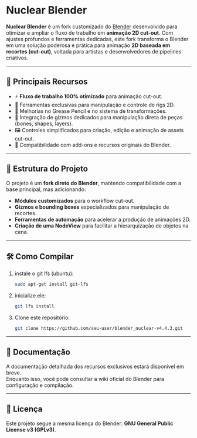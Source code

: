 # Nuclear Blender

**Nuclear Blender** é um fork customizado do
[Blender](https://www.blender.org/) desenvolvido para otimizar e ampliar
o fluxo de trabalho em **animação 2D cut-out**.
Com ajustes profundos e ferramentas dedicadas, este fork transforma o
Blender em uma solução poderosa e prática para animação **2D baseada em
recortes (cut-out)**, voltada para artistas e
desenvolvedores de pipelines criativos.

------------------------------------------------------------------------

## 🚀 Principais Recursos

-   ⚡ **Fluxo de trabalho 100% otimizado** para animação cut-out.
-   🎨 Ferramentas exclusivas para manipulação e controle de rigs 2D.
-   🔧 Melhorias no Grease Pencil e no sistema de transformações.
-   🧩 Integração de gizmos dedicados para manipulação direta de peças
    (bones, shapes, layers).
-   🖼️ Controles simplificados para criação, edição e animação de assets
    cut-out.
-   🔄 Compatibilidade com add-ons e recursos originais do Blender.

------------------------------------------------------------------------

## 📂 Estrutura do Projeto

O projeto é um **fork direto do Blender**, mantendo compatibilidade com
a base principal, mas adicionando:

-   **Módulos customizados** para o workflow cut-out.
-   **Gizmos e bounding boxes** especializados para manipulação de
    recortes.
-   **Ferramentas de automação** para acelerar a produção de animações
    2D. 
-   **Criação de uma NodeView** para facilitar a hierarquização de objetos na cena.

------------------------------------------------------------------------

## 🛠️ Como Compilar

1.  instale o git lfs (ubuntu):

    ``` bash
    sudo apt-get install git-lfs
    ```

2.  inicialize ele:

    ``` bash
    git lfs install
    ```

3.  Clone este repositório:
  
    ``` bash
    git clone https://github.com/seu-user/blender_nuclear-v4.4.3.git
    ``` 
------------------------------------------------------------------------

## 📘 Documentação

A documentação detalhada dos recursos exclusivos estará disponível em
breve.\
Enquanto isso, você pode consultar a wiki oficial do Blender para
configuração e compilação.

------------------------------------------------------------------------

## 📜 Licença

Este projeto segue a mesma licença do Blender: **GNU General Public
License v3 (GPLv3)**.
